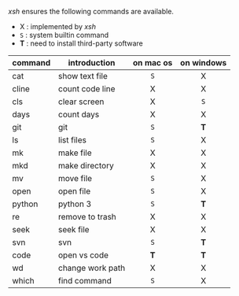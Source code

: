 *xsh* ensures the following commands are available.

- X     : implemented by *xsh*
- `S`   : system builtin command
- **T** : need to install third-party software

|command|  introduction  |on mac os|on windows|
|-------|----------------|:-------:|:--------:|
|cat    |show text file  |   `S`   |    X     |
|cline  |count code line |    X    |    X     |
|cls    |clear screen    |    X    |   `S`    |
|days   |count days      |    X    |    X     |
|git    |git             |   `S`   |  **T**   |
|ls     |list files      |   `S`   |    X     |
|mk     |make file       |    X    |    X     |
|mkd    |make directory  |    X    |    X     |
|mv     |move file       |   `S`   |    X     |
|open   |open file       |   `S`   |    X     |
|python |python 3        |   `S`   |  **T**   |
|re     |remove to trash |    X    |    X     |
|seek   |seek file       |    X    |    X     |
|svn    |svn             |   `S`   |  **T**   |
|code   |open vs code    |  **T**  |  **T**   |
|wd     |change work path|    X    |    X     |
|which  |find command    |   `S`   |    X     |
